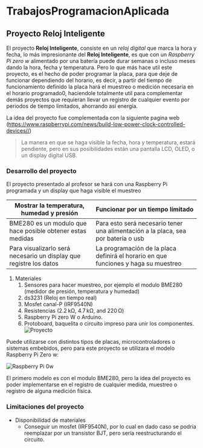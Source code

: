 # TrabajosProgramacionAplicada

## Proyecto Reloj Inteligente

El proyecto **Reloj Inteligente**, consiste en un *reloj digital* que marca la hora y fecha, lo más impresionante del **Reloj Inteligente**, es que con un *Raspberry Pi zero w* alimentado por una batería puede durar semanas o incluso meses dando la hora, fecha y temperatura. Pero lo que más hace util este proyecto, es el hecho de poder programar la placa, para que deje de funcionar dependiendo del horario, es decir, a partir del tiempo de funcionamiento definido la placa hará el muestreo o medición necesaria en el horario programado0, haciendole totalmente util para complementar demás proyectos que requieran llevar un registro de cualquier evento por periodos de tiempo limitados, ahorrando así energía.

La idea del proyecto fue complementada con la siguiente pagina web (https://www.raspberrypi.com/news/build-low-power-clock-controlled-devices//) 
> La manera en que se haga visible la fecha, hora y temperatura, estará pendiente, pero en sus posibilidades están una pantalla LCD, OLED, o un display digital USB.

### Desarrollo del proyecto

El proyecto presentado al profesor se hará con una Raspberry Pi programada y un display que haga visible el muestreo

 Mostrar la temperatura, humedad y presión | Funcionar por un tiempo límitado 
 -|-
 BME280 es un modulo que hace posible obtener estas medidas| Para esto será necesario tener una alimentación a la placa, sea por batería o usb
 Para visualizarlo será necesario un display que registre los datos|La programación  de la placa definirá el horario en que funciones y haga su muestreo
 
 1. Materiales
    1. Sensores para hacer muestreo, por ejemplo el modulo BME280 (medidor de presión, temperatura y humedad)
    1. ds3231 (Reloj en tiempo real)
    2. Mosfet canal-P (IRF9540N)
    3. Resistencias (2.2 kΩ, 4.7 kΩ, and 220 Ω)
    4. Raspberry Pi zero W o Arduino.
    5. Protoboard, baquelita o circuito impreso para unir los componentes.
 ![Proyecto](https://www.raspberrypi.com/app/uploads/2020/04/Figure-01-Zero-MilliAmps-500x633.png)
 
 Puede utilizarse con distintos tipos de placas, microcontroladores o sistemas embebidos, pero para este proyecto se utilizara el modelo Raspberry Pi Zero w:
 
 ![Raspberry Pi 0w](https://ae01.alicdn.com/kf/H290ccd4d57ef41b6bc922f459af32bbdx/Original-Raspberry-Pi-Zero-W-Board-1GHz-CPU-512MB-RAM-with-Built-in-WI-FI-Bluetooth.jpg_Q90.jpg_.webp)

El primero modelo es con el modulo BME280, pero la idea del proyecto es poder implementarse en el registro de cualquier medida, muestreo o registro de alguna medición física.

### Limitaciones del proyecto

* Disponibilidad de materiales
  * Conseguir un mosfet (IRF9540N), por lo cual en dado caso se podría reemplazar por un transistor BJT, pero sería reestructurando el circuito.

